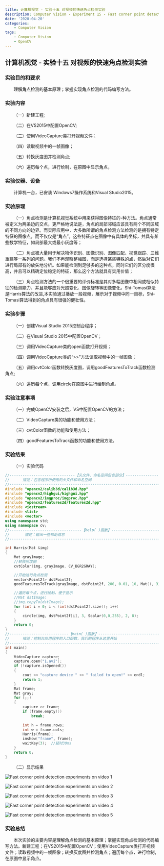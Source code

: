 ```yaml
---
title: 计算机视觉 - 实验十五 对视频的快速角点检测实验
description: Computer Vision - Experiment 15 - Fast corner point detection experiments on video
date: '2020-04-20'
categories:
    - Computer Vision
tags:
    - Computer Vision
    - OpenCV
---
```


## 计算机视觉 - 实验十五 对视频的快速角点检测实验

### 实验目的和要求

&emsp;&emsp;理解角点检测的基本原理；掌握实现角点检测的代码编写方法。

### 实验内容

&emsp;&emsp;（一）新建工程;

&emsp;&emsp;（二）在VS2015中配置OpenCV;

&emsp;&emsp;（三）使用VideoCapture类打开视频文件；

&emsp;&emsp;（四）读取视频中的一帧图像；

&emsp;&emsp;（五）转换灰度图并检测角点;

&emsp;&emsp;（六）遍历每个点，进行绘制，在原图中显示角点。

### 实验仪器、设备

&emsp;&emsp;计算机一台，已安装 Windows7操作系统和Visual Studio2015。

### 实验原理

&emsp;&emsp;（一）角点检测是计算机视觉系统中用来获得图像特征的-种方法。角点通常被定义为两条边的交点，更严格地说法是，角点的局部邻域应该具有两个不同区域的不同方向的边界。而实际应用中，大多数所谓的角点检测方法检测的是拥有特定特征的图像点，而不仅仅是“角点”。这些特征点在图像中有具体的坐标，并具有某些数学特征，如局部最大或最小灰度等；

&emsp;&emsp;（二）角点被大量用于解决物体识别、图像识别、图像匹配、视觉跟踪、三维重建等一系列的问题。我们不再观察整幅图，而是选择某些特殊的点，然后对它们进行局部有的放矢地分析。如果能检测到足够多的这种点，同时它们的区分度很高，并且可以精确定位稳定的特征，那么这个方法就具有实用价值；

&emsp;&emsp;（三）角点检测方法的一个很重要的评价标准是其对多幅图像中相同或相似特征的检测能力，并且能够应对光照变化、图像旋转等图像变化。Shi-Tomasi算法是Harris算法的改进,本实验通过播放一段视频，展示对于视频中同一目标，Shi-Tomasi算法得到的角点具有很强的健壮性。

### 实验步骤

&emsp;&emsp;（一）创建Visual Studio 2015控制台程序；

&emsp;&emsp;（二）在Visual Studio 2015中配置OpenCV；

&emsp;&emsp;（三）调用VideoCapture类的open函数打开视频；

&emsp;&emsp;（四）调用VideoCapture类的“>>”方法读取视频中的一帧图像；

&emsp;&emsp;（五）调用cvtColor函数转换灰度图，调用goodFeaturesToTrack函数检测角点;

&emsp;&emsp;（六）遍历每个点，调用circle在原图中进行绘制角点。

### 实验注意事项

&emsp;&emsp;（一）完成OpenCV安装之后，VS中配置OpenCV的方法；

&emsp;&emsp;（二）VideoCapture类的功能和使用方法；

&emsp;&emsp;（三）cvtColor函数的功能和使用方法；

&emsp;&emsp;（四）goodFeaturesToTrack函数的功能和使用方法。

### 实验结果

&emsp;&emsp;（一）实验代码

```cpp
//------------------------------【头文件、命名空间包含部分】----------------------------
//		描述：包含程序所使用的头文件和命名空间
//-------------------------------------------------------------------------------------
#include "opencv2/calib3d/calib3d.hpp"
#include "opencv2/highgui/highgui.hpp"
#include "opencv2/imgproc/imgproc.hpp"
#include "opencv2/features2d/features2d.hpp"
#include <iostream>
#include <list>
#include <vector>
using namespace std;
using namespace cv;
//---------------------------------【help( )函数】--------------------------------------
//		 描述：输出一些帮助信息
//-----------------------------------------------------------------------------------

int Harris(Mat &img)
{
	Mat grayImage;
	//转换灰度图
	cvtColor(img, grayImage, CV_BGR2GRAY);

	//开始进行角点检测  
	vector<Point2f> dstPoint2f;
	goodFeaturesToTrack(grayImage, dstPoint2f, 200, 0.01, 10, Mat(), 3);

	//遍历每个点，进行绘制，便于显示  
	//Mat dstImage;
	//img.copyTo(dstImage);
	for (int i = 0; i < (int)dstPoint2f.size(); i++)
	{
		circle(img, dstPoint2f[i], 3, Scalar(0,0,255), 2, 8);
	}
	return 0;
}
//---------------------------【main( )函数】--------------------------------------------
//		描述：控制台应用程序的入口函数，我们的程序从这里开始
//-------------------------------------------------------------------------------------
int main()
{
	VideoCapture capture;
	capture.open("1.avi");
	if (!capture.isOpened())
	{
		cout << "capture device " << " failed to open!" << endl;
		return 1;
	}
	Mat frame;
	Mat gray;
	for (;;)
	{
		capture >> frame;
		if (frame.empty())
			break;
		
		int h = frame.rows;
		int w = frame.cols;
		Harris(frame);
		imshow("frame", frame);
		waitKey(3);  //延时30ms
	}
	return 0;
} 
```

&emsp;&emsp;（二）显示结果

![Fast corner point detection experiments on video 1](https://raw.githubusercontent.com/JavenJin/blog-image/master/content/post/Campus%20Projects/Computer%20Vision/Experiment%2015%20Fast%20corner%20point%20detection%20experiments%20on%20video/fast-corner-point-detection-experiments-on-video1.png)

![Fast corner point detection experiments on video 2](https://raw.githubusercontent.com/JavenJin/blog-image/master/content/post/Campus%20Projects/Computer%20Vision/Experiment%2015%20Fast%20corner%20point%20detection%20experiments%20on%20video/fast-corner-point-detection-experiments-on-video2.png)

![Fast corner point detection experiments on video 3](https://raw.githubusercontent.com/JavenJin/blog-image/master/content/post/Campus%20Projects/Computer%20Vision/Experiment%2015%20Fast%20corner%20point%20detection%20experiments%20on%20video/fast-corner-point-detection-experiments-on-video3.png)

![Fast corner point detection experiments on video 4](https://raw.githubusercontent.com/JavenJin/blog-image/master/content/post/Campus%20Projects/Computer%20Vision/Experiment%2015%20Fast%20corner%20point%20detection%20experiments%20on%20video/fast-corner-point-detection-experiments-on-video4.png)

![Fast corner point detection experiments on video 5](https://raw.githubusercontent.com/JavenJin/blog-image/master/content/post/Campus%20Projects/Computer%20Vision/Experiment%2015%20Fast%20corner%20point%20detection%20experiments%20on%20video/fast-corner-point-detection-experiments-on-video5.png)

### 实验总结

&emsp;&emsp;本次实验的主要内容是理解角点检测的基本原理；掌握实现角点检测的代码编写方法。新建工程；在VS2015中配置OpenCV；使用VideoCapture类打开视频文件；读取视频中的一帧图像；转换灰度图并检测角点；遍历每个点，进行绘制，在原图中显示角点。
